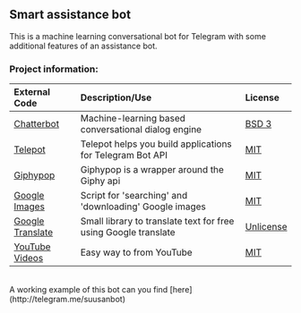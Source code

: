 ## Smart assistance bot
This is a machine learning conversational bot for Telegram with some additional features of an assistance bot.
<br>

### Project information:
| External Code| Description/Use | License|
| :------------| :------------------| :----------|
| [Chatterbot](https://github.com/gunthercox/ChatterBot)|Machine-learning based conversational dialog engine|[BSD 3](https://github.com/gunthercox/ChatterBot/blob/master/license.md)|
|[Telepot](https://github.com/nickoala/telepot)| Telepot helps you build applications for Telegram Bot API|[MIT](https://github.com/nickoala/telepot/blob/master/LICENSE.md)|
|[Giphypop](https://github.com/shaunduncan/giphypop)| Giphypop is a wrapper around the Giphy api|[MIT](https://github.com/shaunduncan/giphypop/blob/master/LICENSE)|
|[Google Images](https://github.com/hardikvasa/google-images-download)| Script for 'searching' and 'downloading' Google images |[MIT](https://github.com/hardikvasa/google-images-download/blob/master/Licence.txt)|
|[Google Translate](https://github.com/MrS0m30n3/google-translate)| Small library to translate text for free using Google translate |[Unlicense](https://github.com/MrS0m30n3/google-translate/blob/master/LICENSE)|
|[YouTube Videos](https://github.com/reyasis/download-top40)| Easy way to from YouTube |[MIT](https://github.com/hardikvasa/google-images-download/blob/master/Licence.txt)|

<br>
A working example of this bot can you find [here](http://telegram.me/suusanbot)







